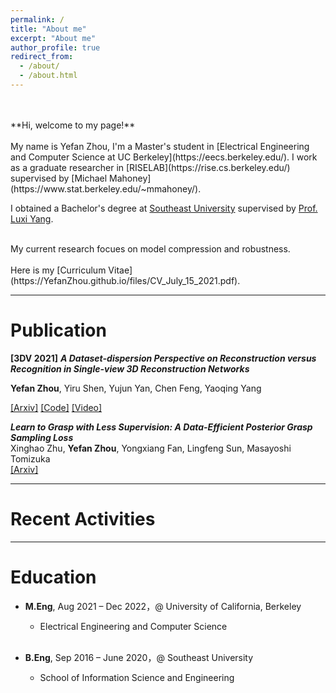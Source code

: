 ```yaml
---
permalink: /
title: "About me"
excerpt: "About me"
author_profile: true
redirect_from: 
  - /about/
  - /about.html
---
```

<br/>
<br/>
**Hi, welcome to my page!**
<br/>
<br/>
My name is Yefan Zhou, I'm a Master's student in [Electrical Engineering and Computer Science at UC Berkeley](https://eecs.berkeley.edu/). I work as a graduate researcher in [RISELAB](https://rise.cs.berkeley.edu/) supervised by [Michael Mahoney](https://www.stat.berkeley.edu/~mmahoney/).

I obtained a Bachelor's degree at [Southeast University](https://www.seu.edu.cn/english/) supervised by [Prof. Luxi Yang](https://scholar.google.com.hk/citations?user=Bx58-p4AAAAJ&hl=en).

<br/>
My current research focues on model compression and robustness.
<br/>
<br/>
Here is my [Curriculum Vitae](https://YefanZhou.github.io/files/CV_July_15_2021.pdf).

------


Publication
======
**[3DV 2021]** ***A Dataset-dispersion Perspective on Reconstruction versus Recognition in Single-view 3D Reconstruction Networks***  

**Yefan Zhou**, Yiru Shen, Yujun Yan, Chen Feng, Yaoqing Yang

[[Arxiv]](https://arxiv.org/abs/2111.15158) [[Code]](https://github.com/YefanZhou/dispersion-score) [[Video]](https://recorder-v3.slideslive.com/?share=56386&s=b2b66c99-282f-4b1d-91db-1966c093a17d)



***Learn to Grasp with Less Supervision: A Data-Efficient Posterior Grasp Sampling Loss***  
Xinghao Zhu, **Yefan Zhou**, Yongxiang Fan, Lingfeng Sun, Masayoshi Tomizuka  
[[Arxiv]](https://arxiv.org/abs/2110.01379)

------



Recent Activities
======

------



Education
======
* **M.Eng**, Aug 2021 – Dec 2022，@ University of California, Berkeley  
	* Electrical Engineering and Computer Science
	<br/>

* **B.Eng**, Sep 2016 – June 2020，@ Southeast University  
	* School of Information Science and Engineering  

  
  
  
  
  

